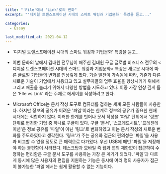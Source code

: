 ```yaml
---
title: "'File'에서 'Link'로의 변화"
excerpt: "'디지털 트렌스포메이션 시대의 스마트 워킹과 기업문화' 특강을 듣고..."

categories:
  - Essay

last_modified_at: 2021-04-12
---
```

- '디지털 트렌스포메이션 시대의 스마트 워킹과 기업문화' 특강을 듣고...


- 이번 문화의 날에서 김태원 전무님이 해주신 김태원 구글 글로벌 비즈니스 전무의 <디지털 트렌스포메이션 시대의 스마트 워킹과 기업문화> 특강은 새로운 시대에 따른 글로벌 기업들의 변화를 인상깊게 봤다. 기술 발전이 가속됨에 따라, 기존과 다른 새로운 기술이 기업에서 사용되고 있고 실무자들의 업무 효율을 향상시키기 위해서 그리고 매출을 늘리기 위해서 다양한 방법을 시도하고 있다. 이중 가장 인상 깊게 들은 'FIle vs Link' 라는 주제로 에세이를 작성하려고 한다.

- Microsoft Office는 문서 작성 도구로 컴퓨터를 접하는 세계 모든 사람들이 사용한다. 하지만 정보의 공유가 어려운 '파일'이라는 한계로 정보의 공유가 중요한 현재 시대에는 적합하지 않다. 이러한 한계를 벗어나 문서 작성을 '파일' 단위에서 '링크' 단위로 변경한 기업 중 하나로 구글이 있다. 구글 '문서', '스프레드시트', '프레젠테이션'은 정보 공유를 '파일'이 아닌 '링크'로 변화하였고 이는 문서 작성의 새로운 변화를 주도하였다고 생각한다.
 '링크'가 주는 공유와 접근의 편의성은 '파일'을 사용과 비교할 수 없을 정도로 큰 매력으로 다가왔다. 우선 USB에 매번 '파일'을 저장해야 하는 불편함이 사라졌다. 데스크탑과 모바일 즉 웹과 앱의 제한없이 접근하여 수정하는 편리함은 구글 문서 도구를 사용하는 가장 큰 계기가 되었다. '파일'과 다르게 동시에 많은 사용자의 편집을 지원하는 기능은 동시에 여러 명의 사용자가 접근이 불가능한 '파일'에서는 쉽게 활용할 수 없는 기능이다.

